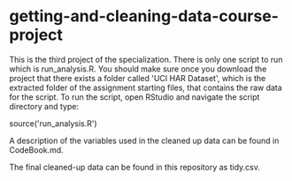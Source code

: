 # getting-and-cleaning-data-course-project
This is the third project of the specialization. There is only one
script to run which is run_analysis.R. You should make sure once
you download the project that there exists a folder called
'UCI HAR Dataset', which is the extracted folder of the assignment
starting files, that contains the raw data for the script. To run
the script, open RStudio and navigate the script directory and type:

source('run_analysis.R')

A description of the variables used in the
cleaned up data can be found in CodeBook.md.

The final cleaned-up data can be found in this repository as tidy.csv.
